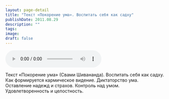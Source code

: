 ```yaml
---
layout: page-detail
title: "Текст «Покорение ума». Воспитать себя как садху"
publishDate: 2011.08.29
description: ""
tags:
image:
draft: false
---
```


<audio title="2011.08.29 - Текст «Покорение ума». Воспитать себя как садху.mp3" src="https://filer-api.advayta.org/v1.0/public/files/73858" controls=""></audio>

 Текст «Покорение ума» (Свами Шивананда). Воспитать себя как садху.  
 Как формируется кармическое видение. Диктаторство ума.  
 Оставление надежд и страхов. Контроль над умом.  
 Удовлетворенность и целостность.  

  
